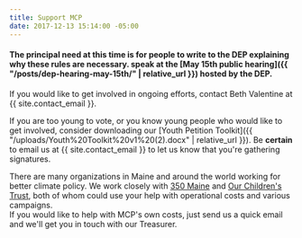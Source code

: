 ```yaml
---
title: Support MCP
date: 2017-12-13 15:14:00 -05:00
---
```


#### The principal need at this time is for people to write to the DEP explaining why these rules are necessary. speak at the [May 15th public hearing]({{ "/posts/dep-hearing-may-15th/" | relative_url }}) hosted by the DEP.

If you would like to get involved in ongoing efforts, contact Beth Valentine at {{ site.contact_email }}.

If you are too young to vote, or you know young people who would like to get involved, consider downloading our [Youth Petition Toolkit]({{ "/uploads/Youth%20Toolkit%20v1%20(2).docx" | relative_url }}). Be **certain** to email us at {{ site.contact_email }} to let us know that you're gathering signatures. 

There are many organizations in Maine and around the world working for better climate policy. We work closely with [350 Maine](http://www.350maine.org/donate) and [Our Children's Trust](https://www.ourchildrenstrust.org/donate/), both of whom could use your help with operational costs and various campaigns.  
If you would like to help with MCP's own costs, just send us a quick email and we'll get you in touch with our Treasurer.